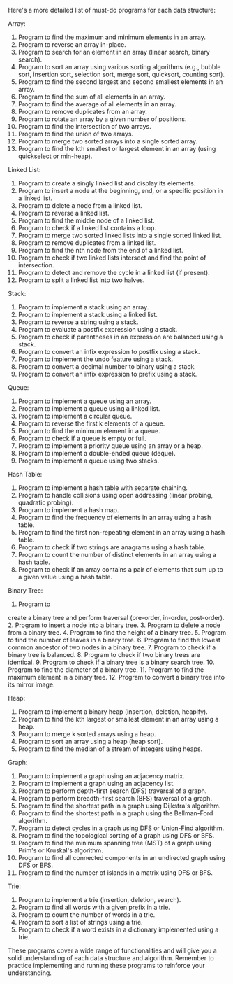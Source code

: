 Here's a more detailed list of must-do programs for each data structure:

Array:
1. Program to find the maximum and minimum elements in an array.
2. Program to reverse an array in-place.
3. Program to search for an element in an array (linear search, binary search).
4. Program to sort an array using various sorting algorithms (e.g., bubble sort, insertion sort, selection sort, merge sort, quicksort, counting sort).
5. Program to find the second largest and second smallest elements in an array.
6. Program to find the sum of all elements in an array.
7. Program to find the average of all elements in an array.
8. Program to remove duplicates from an array.
9. Program to rotate an array by a given number of positions.
10. Program to find the intersection of two arrays.
11. Program to find the union of two arrays.
12. Program to merge two sorted arrays into a single sorted array.
13. Program to find the kth smallest or largest element in an array (using quickselect or min-heap).

Linked List:
1. Program to create a singly linked list and display its elements.
2. Program to insert a node at the beginning, end, or a specific position in a linked list.
3. Program to delete a node from a linked list.
4. Program to reverse a linked list.
5. Program to find the middle node of a linked list.
6. Program to check if a linked list contains a loop.
7. Program to merge two sorted linked lists into a single sorted linked list.
8. Program to remove duplicates from a linked list.
9. Program to find the nth node from the end of a linked list.
10. Program to check if two linked lists intersect and find the point of intersection.
11. Program to detect and remove the cycle in a linked list (if present).
12. Program to split a linked list into two halves.

Stack:
1. Program to implement a stack using an array.
2. Program to implement a stack using a linked list.
3. Program to reverse a string using a stack.
4. Program to evaluate a postfix expression using a stack.
5. Program to check if parentheses in an expression are balanced using a stack.
6. Program to convert an infix expression to postfix using a stack.
7. Program to implement the undo feature using a stack.
8. Program to convert a decimal number to binary using a stack.
9. Program to convert an infix expression to prefix using a stack.

Queue:
1. Program to implement a queue using an array.
2. Program to implement a queue using a linked list.
3. Program to implement a circular queue.
4. Program to reverse the first k elements of a queue.
5. Program to find the minimum element in a queue.
6. Program to check if a queue is empty or full.
7. Program to implement a priority queue using an array or a heap.
8. Program to implement a double-ended queue (deque).
9. Program to implement a queue using two stacks.

Hash Table:
1. Program to implement a hash table with separate chaining.
2. Program to handle collisions using open addressing (linear probing, quadratic probing).
3. Program to implement a hash map.
4. Program to find the frequency of elements in an array using a hash table.
5. Program to find the first non-repeating element in an array using a hash table.
6. Program to check if two strings are anagrams using a hash table.
7. Program to count the number of distinct elements in an array using a hash table.
8. Program to check if an array contains a pair of elements that sum up to a given value using a hash table.

Binary Tree:
1. Program to

 create a binary tree and perform traversal (pre-order, in-order, post-order).
2. Program to insert a node into a binary tree.
3. Program to delete a node from a binary tree.
4. Program to find the height of a binary tree.
5. Program to find the number of leaves in a binary tree.
6. Program to find the lowest common ancestor of two nodes in a binary tree.
7. Program to check if a binary tree is balanced.
8. Program to check if two binary trees are identical.
9. Program to check if a binary tree is a binary search tree.
10. Program to find the diameter of a binary tree.
11. Program to find the maximum element in a binary tree.
12. Program to convert a binary tree into its mirror image.

Heap:
1. Program to implement a binary heap (insertion, deletion, heapify).
2. Program to find the kth largest or smallest element in an array using a heap.
3. Program to merge k sorted arrays using a heap.
4. Program to sort an array using a heap (heap sort).
5. Program to find the median of a stream of integers using heaps.

Graph:
1. Program to implement a graph using an adjacency matrix.
2. Program to implement a graph using an adjacency list.
3. Program to perform depth-first search (DFS) traversal of a graph.
4. Program to perform breadth-first search (BFS) traversal of a graph.
5. Program to find the shortest path in a graph using Dijkstra's algorithm.
6. Program to find the shortest path in a graph using the Bellman-Ford algorithm.
7. Program to detect cycles in a graph using DFS or Union-Find algorithm.
8. Program to find the topological sorting of a graph using DFS or BFS.
9. Program to find the minimum spanning tree (MST) of a graph using Prim's or Kruskal's algorithm.
10. Program to find all connected components in an undirected graph using DFS or BFS.
11. Program to find the number of islands in a matrix using DFS or BFS.

Trie:
1. Program to implement a trie (insertion, deletion, search).
2. Program to find all words with a given prefix in a trie.
3. Program to count the number of words in a trie.
4. Program to sort a list of strings using a trie.
5. Program to check if a word exists in a dictionary implemented using a trie.

These programs cover a wide range of functionalities and will give you a solid understanding of each data structure and algorithm. Remember to practice implementing and running these programs to reinforce your understanding.
